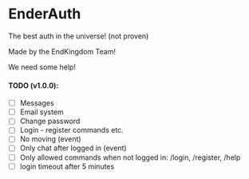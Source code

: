 # EnderAuth
The best auth in the universe! (not proven)

Made by the EndKingdom Team!

We need some help!

#### TODO (v1.0.0):
- [ ] Messages
- [ ] Email system
- [ ] Change password
- [ ] Login - register commands etc.
- [ ] No moving (event)
- [ ] Only chat after logged in (event)
- [ ] Only allowed commands when not logged in: /login, /register, /help
- [ ] login timeout after 5 minutes
